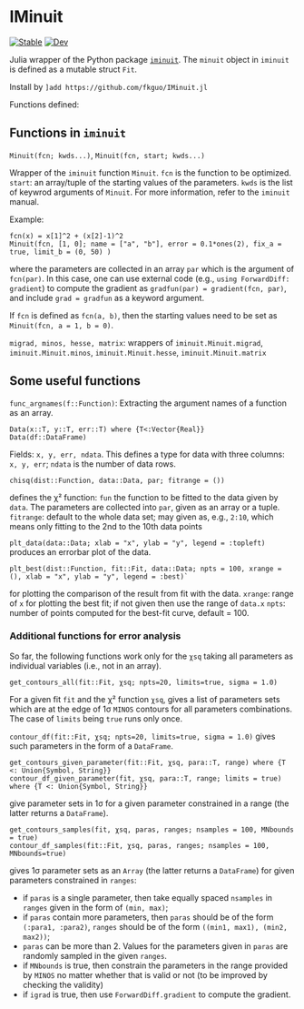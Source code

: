 # IMinuit

[![Stable](https://img.shields.io/badge/docs-stable-blue.svg)](https://fkguo.github.io/IMinuit.jl/stable)
[![Dev](https://img.shields.io/badge/docs-dev-blue.svg)](https://fkguo.github.io/IMinuit.jl/dev)
<!-- [![Build Status](https://github.com/fkguo/IMinuit.jl/workflows/CI/badge.svg)](https://github.com/fkguo/IMinuit.jl/actions) -->

Julia wrapper of the Python package [`iminuit`](https://github.com/scikit-hep/iminuit). The `minuit` object in `iminuit` is defined as a mutable struct `Fit`.

Install by `]add https://github.com/fkguo/IMinuit.jl`

Functions defined:

## Functions in `iminuit`

`Minuit(fcn; kwds...)`, `Minuit(fcn, start; kwds...)`

 Wrapper of the `iminuit` function `Minuit`.
 `fcn` is the function to be optimized.
 `start`: an array/tuple of the starting values of the parameters.
 `kwds` is the list of keywrod arguments of `Minuit`. For more information, refer to the `iminuit` manual.

Example:
```
fcn(x) = x[1]^2 + (x[2]-1)^2
Minuit(fcn, [1, 0]; name = ["a", "b"], error = 0.1*ones(2), fix_a = true, limit_b = (0, 50) )
```
where the parameters are collected in an array `par` which is the argument of `fcn(par)`. In this case,
one can use external code (e.g., `using ForwardDiff: gradient`) to compute the gradient as `gradfun(par) = gradient(fcn, par)`, and include `grad = gradfun` as a keyword argument.

If `fcn` is defined as `fcn(a, b)`, then the starting values need to be set as `Minuit(fcn, a = 1, b = 0)`.

`migrad, minos, hesse, matrix`: wrappers of `iminuit.Minuit.migrad`, `iminuit.Minuit.minos`, `iminuit.Minuit.hesse`, `iminuit.Minuit.matrix`

## Some useful functions

`func_argnames(f::Function)`:  Extracting the argument names of a function as an array.

```
Data(x::T, y::T, err::T) where {T<:Vector{Real}}
Data(df::DataFrame)
```
Fields: `x, y, err, ndata`. This defines a type for data with three columns:` x, y, err`; `ndata` is the number of data rows.

```
chisq(dist::Function, data::Data, par; fitrange = ())
```
defines the χ² function: `fun` the function to be fitted to the data given by `data`.
The parameters are collected into `par`, given as an array or a tuple.
`fitrange`: default to the whole data set; may given as, e.g., `2:10`,
which means only fitting to the 2nd to the 10th data points


`plt_data(data::Data; xlab = "x", ylab = "y", legend = :topleft)`
produces an errorbar plot of the data.

```
plt_best(dist::Function, fit::Fit, data::Data; npts = 100, xrange = (), xlab = "x", ylab = "y", legend = :best)`
```
for plotting the comparison of the result from fit with the data.
`xrange`: range of `x` for plotting the best fit; if not given then use the range of `data.x`
`npts`: number of points computed for the best-fit curve, default = 100.

### Additional functions for error analysis

So far, the following functions work only for the `χsq` taking all parameters as individual variables (i.e., not in an array).

```
get_contours_all(fit::Fit, χsq; npts=20, limits=true, sigma = 1.0)
```
For a given fit `fit` and the χ² function `χsq`, gives a list of parameters sets which are at the edge of
1σ `MINOS` contours for all parameters combinations. The case of `limits` being `true` runs only once.


`contour_df(fit::Fit, χsq; npts=20, limits=true, sigma = 1.0)` gives such parameters in the form of a `DataFrame`.

```
get_contours_given_parameter(fit::Fit, χsq, para::T, range) where {T <: Union{Symbol, String}}
contour_df_given_parameter(fit, χsq, para::T, range; limits = true) where {T <: Union{Symbol, String}}
```
give parameter sets in 1σ for a given parameter constrained in a range (the latter returns a `DataFrame`).



```
get_contours_samples(fit, χsq, paras, ranges; nsamples = 100, MNbounds = true)
contour_df_samples(fit::Fit, χsq, paras, ranges; nsamples = 100, MNbounds=true)
```
gives 1σ parameter sets as an `Array` (the latter returns a `DataFrame`) for given parameters constrained in `ranges`:
* if `paras` is a single parameter, then take equally spaced `nsamples` in `ranges` given in the form of `(min, max)`;
* if `paras` contain more parameters, then `paras` should be of the form `(:para1, :para2)`, `ranges` should be of the form `((min1, max1), (min2, max2))`;
* `paras` can be more than 2. Values for the parameters given in `paras` are randomly sampled in the given `ranges`.
* if `MNbounds` is true, then constrain the parameters in the range provided by `MINOS` no matter whether that is valid or not (to be improved by checking the validity)
* if `igrad` is true, then use `ForwardDiff.gradient` to compute the gradient.
